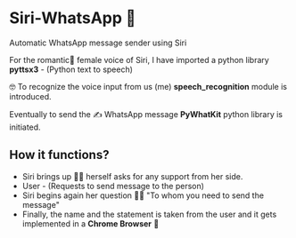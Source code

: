 # Siri-WhatsApp 👩

Automatic WhatsApp message sender using Siri 

For the romantic💞 female voice of Siri, I have imported a python library **pyttsx3** - (Python text to speech)  

🤓 To recognize the voice input from us (me)  **speech_recognition** module is introduced.   

Eventually to send the ✍ WhatsApp message **PyWhatKit** python library is initiated. 

## How it functions?

- Siri brings up 🙋‍♀️ herself asks for any support from her side.
- User - (Requests to send message to the person)
- Siri begins again her question 👩‍🏫 "To whom you need to send the message" 
- Finally, the name and the statement is taken from the user and it gets implemented in a **Chrome Browser** 🤙



